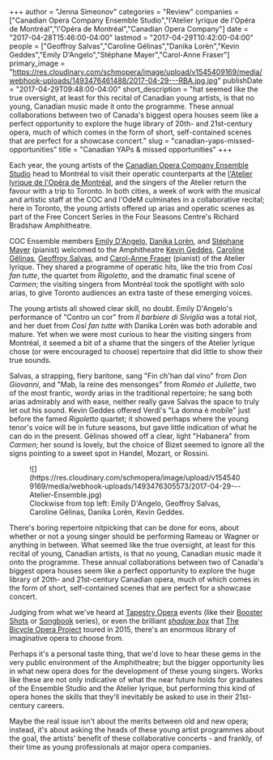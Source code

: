 +++
author = "Jenna Simeonov"
categories = "Review"
companies = ["Canadian Opera Company Ensemble Studio","l'Atelier lyrique de l'Opéra de Montréal","l'Opéra de Montréal","Canadian Opera Company"]
date = "2017-04-28T15:46:00-04:00"
lastmod = "2017-04-29T10:42:00-04:00"
people = ["Geoffroy Salvas","Caroline Gélinas","Danika Lorèn","Kevin Geddes","Emily D'Angelo","Stéphane Mayer","Carol-Anne Fraser"]
primary_image = "https://res.cloudinary.com/schmopera/image/upload/v1545409169/media/webhook-uploads/1493476461488/2017-04-29---RBA.jpg.jpg"
publishDate = "2017-04-29T09:48:00-04:00"
short_description = "hat seemed like the true oversight, at least for this recital of Canadian young artists, is that no young, Canadian music made it onto the programme. These annual collaborations between two of Canada&#039;s biggest opera houses seem like a perfect opportunity to explore the huge library of 20th- and 21st-century opera, much of which comes in the form of short, self-contained scenes that are perfect for a showcase concert."
slug = "canadian-yaps-missed-opportunities"
title = "Canadian YAPs &amp; missed opportunities"
+++

Each year, the young artists of the [Canadian Opera Company Ensemble Studio](/scene/companies/canadian-opera-company-ensemble-studio/) head to Montréal to visit their operatic counterparts at the [l'Atelier lyrique de l'Opéra de Montréal](/scene/companies/latelier-lyrique-de-lopera-de-montreal/), and the singers of the Atelier return the favour with a trip to Toronto. In both cities, a week of work with the musical and artistic staff at the COC and l'OdeM culminates in a collaborative recital; here in Toronto, the young artists offered up arias and operatic scenes as part of the Free Concert Series in the Four Seasons Centre's Richard Bradshaw Amphitheatre.

COC Ensemble members [Emily D'Angelo](/scene/people/emily-dangelo/), [Danika Lorèn](/scene/people/danika-loren/), and [Stéphane Mayer](/scene/people/stephane-mayer/) (pianist) welcomed to the Amphitheatre [Kevin Geddes](/scene/people/kevin-geddes/), [Caroline Gélinas](/scene/people/caroline-gelinas/), [Geoffroy Salvas](/scene/people/geoffroy-salvas/), and [Carol-Anne Fraser](/scene/people/carol-anne-fraser/) (pianist) of the Atelier lyrique. They shared a programme of operatic hits, like the trio from *Così fan tutte*, the quartet from *Rigoletto*, and the dramatic final scene of *Carmen*; the visiting singers from Montréal took the spotlight with solo arias, to give Toronto audiences an extra taste of these emerging voices.

The young artists all showed clear skill, no doubt. Emily D'Angelo's performance of "Contro un cor" from *Il barbiere di Siviglia* was a total riot, and her duet from *Così fan tutte* with Danika Lorèn was both adorable and mature. Yet when we were most curious to hear the visiting singers from Montréal, it seemed a bit of a shame that the singers of the Atelier lyrique chose (or were encouraged to choose) repertoire that did little to show their true sounds. 

Salvas, a strapping, fiery baritone, sang "Fin ch'han dal vino" from *Don Giovanni*, and "Mab, la reine des mensonges" from *Roméo et Juliette*, two of the most frantic, wordy arias in the traditional repertoire; he sang both arias admirably and with ease, neither really gave Salvas the space to truly let out his sound. Kevin Geddes offered Verdi's "La donna è mobile" just before the famed *Rigoletto* quartet; it showed perhaps where the young tenor's voice will be in future seasons, but gave little indication of what he can do in the present. Gélinas showed off a clear, light "Habanera" from *Carmen*; her sound is lovely, but the choice of Bizet seemed to ignore all the signs pointing to a sweet spot in Handel, Mozart, or Rossini.

<figure data-type="image">
![](https://res.cloudinary.com/schmopera/image/upload/v1545409169/media/webhook-uploads/1493476305573/2017-04-29---Atelier-Ensemble.jpg)
<figcaption>Clockwise from top left: Emily D'Angelo, Geoffroy Salvas, Caroline Gélinas, Danika Lorèn, Kevin Geddes.</figcaption>
</figure>

There's boring repertoire nitpicking that can be done for eons, about whether or not a young singer should be performing Rameau or Wagner or anything in between. What seemed like the true oversight, at least for this recital of young, Canadian artists, is that no young, Canadian music made it onto the programme. These annual collaborations between two of Canada's biggest opera houses seem like a perfect opportunity to explore the huge library of 20th- and 21st-century Canadian opera, much of which comes in the form of short, self-contained scenes that are perfect for a showcase concert. 

Judging from what we've heard at [Tapestry Opera](/scene/companies/tapestry-opera/) events (like their [Booster Shots](/in-review-tapestry-briefs-booster-shots/) or [Songbook](/he-saidshe-said-songbook-vi/) series), or even the brilliant [*shadow box*](/in-review-shadow-box/) that [The Bicycle Opera Project](/scene/companies/the-bicycle-opera-project/) toured in 2015, there's an enormous library of imaginative opera to choose from. 

Perhaps it's a personal taste thing, that we'd love to hear these gems in the very public environment of the Amphitheatre; but the bigger opportunity lies in what new opera does for the development of these young singers. Works like these are not only indicative of what the near future holds for graduates of the Ensemble Studio and the Atelier lyrique, but performing this kind of opera hones the skills that they'll inevitably be asked to use in their 21st-century careers.

Maybe the real issue isn't about the merits between old and new opera; instead, it's about asking the heads of these young artist programmes about the goal, the artists' benefit of these collaborative concerts - and frankly, of their time as young professionals at major opera companies.
